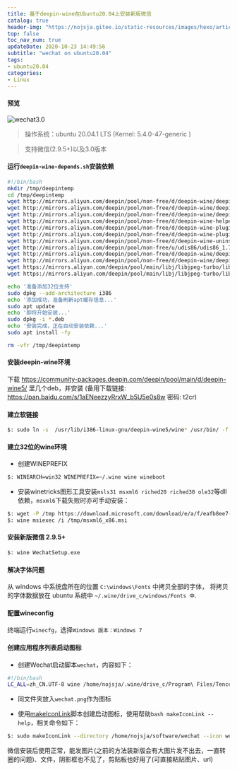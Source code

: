 ```yaml
---
title: 基于deepin-wine在Ubuntu20.04上安装新版微信
catalog: true
header-img: "https://nojsja.gitee.io/static-resources/images/hexo/article_header/article_header.jpg"
top: false
toc_nav_num: true
updateDate: 2020-10-23 14:49:56
subtitle: "wechat on ubuntu20.04"
tags:
- ubuntu20.04
categories:
- Linux
---
```


#### 预览

![wechat3.0](wechat3.0.png)

> 操作系统：ubuntu 20.04.1 LTS (Kernel: 5.4.0-47-generic )

> 支持微信(2.9.5+)以及3.0版本

#### 运行`deepin-wine-depends.sh`安装依赖
```bash
#!/bin/bash
mkdir /tmp/deepintemp
cd /tmp/deepintemp
wget http://mirrors.aliyun.com/deepin/pool/non-free/d/deepin-wine/deepin-wine_2.18-19_all.deb
wget http://mirrors.aliyun.com/deepin/pool/non-free/d/deepin-wine/deepin-wine32_2.18-19_i386.deb
wget http://mirrors.aliyun.com/deepin/pool/non-free/d/deepin-wine/deepin-wine32-preloader_2.18-19_i386.deb
wget http://mirrors.aliyun.com/deepin/pool/non-free/d/deepin-wine-helper/deepin-wine-helper_1.2deepin8_i386.deb
wget http://mirrors.aliyun.com/deepin/pool/non-free/d/deepin-wine-plugin/deepin-wine-plugin_1.0deepin2_amd64.deb
wget http://mirrors.aliyun.com/deepin/pool/non-free/d/deepin-wine-plugin-virtual/deepin-wine-plugin-virtual_1.0deepin3_all.deb
wget http://mirrors.aliyun.com/deepin/pool/non-free/d/deepin-wine-uninstaller/deepin-wine-uninstaller_0.1deepin2_i386.deb
wget http://mirrors.aliyun.com/deepin/pool/non-free/u/udis86/udis86_1.72-2_i386.deb
wget http://mirrors.aliyun.com/deepin/pool/non-free/d/deepin-wine/deepin-fonts-wine_2.18-19_all.deb
wget http://mirrors.aliyun.com/deepin/pool/non-free/d/deepin-wine/deepin-libwine_2.18-19_i386.deb
wget https://mirrors.aliyun.com/deepin/pool/main/libj/libjpeg-turbo/libjpeg62-turbo_1.5.1-2_amd64.deb
wget https://mirrors.aliyun.com/deepin/pool/main/libj/libjpeg-turbo/libjpeg62-turbo_1.5.1-2_i386.deb

echo '准备添加32位支持'
sudo dpkg --add-architecture i386
echo '添加成功，准备刷新apt缓存信息...'
sudo apt update
echo '即将开始安装...'
sudo dpkg -i *.deb
echo '安装完成，正在自动安装依赖...'
sudo apt install -fy

rm -vfr /tmp/deepintemp
```

#### 安装deepin-wine环境

下载 https://community-packages.deepin.com/deepin/pool/main/d/deepin-wine5/ 里几个deb，并安装 (备用下载链接: https://pan.baidu.com/s/1aENeezzyRrxW_b5U5e0s8w  密码: t2cr)

#### 建立软链接
```bash
$: sudo ln -s  /usr/lib/i386-linux-gnu/deepin-wine5/wine* /usr/bin/ -f
```

#### 建立32位的wine环境

* 创建WINEPREFIX
```bash
$: WINEARCH=win32 WINEPREFIX=~/.wine wine wineboot
```

* 安装winetricks图形工具安装`msls31 msxml6 riched20 riched30 ole32`等dll依赖，`msxml6`下载失败时亦可手动安装：
```bash
$: wget -P /tmp https://download.microsoft.com/download/e/a/f/eafb8ee7-667d-4e30-bb39-4694b5b3006f/msxml6_x86.msi
$: wine msiexec /i /tmp/msxml6_x86.msi
```

#### 安装新版微信 2.9.5+
```bash
$: wine WechatSetup.exe
```

#### 解决字体问题  
从 windows 中系统盘所在的位置 `C:\windows\Fonts` 中拷贝全部的字体，
将拷贝的字体数据放在 ubuntu 系统中 `~/.wine/drive_c/windows/Fonts 中`.

#### 配置wineconfig  

终端运行`winecfg`，选择`Windows 版本：Windows 7`

#### 创建应用程序列表启动图标  

* 创建Wechat启动脚本`wechat`，内容如下：
```bash
#!/bin/bash
LC_ALL=zh_CN.UTF-8 wine /home/nojsja/.wine/drive_c/Program\ Files/Tencent/WeChat/WeChat.exe > $&
```

* 同文件夹放入`wechat.png`作为图标

* 使用[makeIconLink](https://github.com/nojsja/maintenance/blob/master/code/shell/desktop/application/makeIconLink)脚本创建启动图标，使用帮助`bash makeIconLink --help`，相关命令如下：
```bash
$: sudo makeIconLink --directory /home/nojsja/software/wechat --icon wechat.png --target wechat
```

微信安装后使用正常，能发图片(之前的方法装新版会有大图片发不出去，一直转圈的问题)、文件，阴影框也不见了，剪贴板也好用了(可直接粘贴图片、url)
